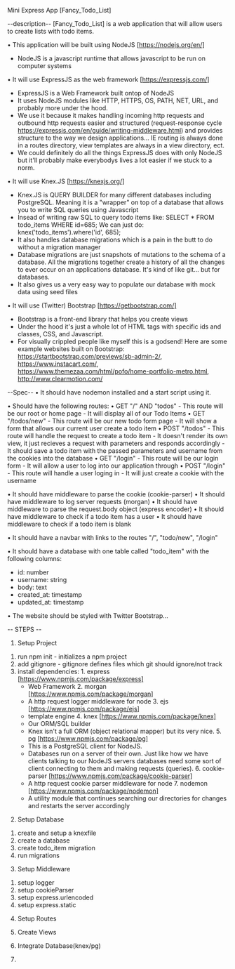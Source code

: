 Mini Express App [Fancy_Todo_List]

--description--
[Fancy_Todo_List] is a web application that will allow users to create lists with todo items.

• This application will be built using NodeJS [https://nodejs.org/en/]
  - NodeJS is a javascript runtime that allows javascript to be run on computer systems

• It will use ExpressJS as the web framework [https://expressjs.com/]
  - ExpressJS is a Web Framework built ontop of NodeJS
  - It uses NodeJS modules like HTTP, HTTPS, OS, PATH, NET, URL, and probably more under the hood.
  - We use it because it makes handling incoming http requests and outbound http requests easier and structured (request-response cycle https://expressjs.com/en/guide/writing-middleware.html)
  and provides structure to the way we design applications... IE routing is always done in a routes directory, view templates are always in a view directory, ect.
  - We could definitely do all the things ExpressJS does with only NodeJS but it'll probably make everybodys lives a lot easier if we stuck to a norm.

• It will use Knex.JS [https://knexjs.org/]
  - Knex.JS is QUERY BUILDER for many different databases including PostgreSQL. Meaning it is a "wrapper" on top of a database that allows you to write SQL queries using Javascript
  - Insead of writing raw SQL to query todo items like: SELECT * FROM todo_items WHERE id=685; We can just do: knex('todo_items').where('id', 685);
  - It also handles database migrations which is a pain in the butt to do without a migration manager
  - Database migrations are just snapshots of mutations to the schema of a database. All the migrations together create a history of all the changes to ever occur on an applications database. It's kind of like git... but for databases.
  - It also gives us a very easy way to populate our database with mock data using seed files

• It will use (Twitter) Bootstrap [https://getbootstrap.com/]
  - Bootstrap is a front-end library that helps you create views
  - Under the hood it's just a whole lot of HTML tags with specific ids and classes, CSS, and Javascript.
  - For visually crippled people like myself this is a godsend! Here are some example websites built on Bootstrap: https://startbootstrap.com/previews/sb-admin-2/, https://www.instacart.com/, https://www.themezaa.com/html/pofo/home-portfolio-metro.html, http://www.clearmotion.com/


--Spec-- 
• It should have nodemon installed and a start script using it.

• Should have the following routes:
  • GET "/" AND "todos"
    - This route will be our root or home page
    - It will display all of our Todo Items
  • GET "/todos/new"
    - This route will be our new todo form page
    - It will show a form that allows our current user create a todo item
  • POST "/todos"
    - This route will handle the request to create a todo item
    - It doesn't render its own view, it just recieves a request with parameters and responds accordingly
    - It should save a todo item with the passed parameters and username from the cookies into the database
  • GET "/login"
    - This route will be our login form
    - It will allow a user to log into our application through
  • POST "/login"
    - This route will handle a user loging in
    - It will just create a cookie with the username

• It should have middleware to parse the cookie (cookie-parser)
• It should have middleware to log server requests (morgan)
• It should have middleware to parse the request.body object (express encoder)
• It should have middleware to check if a todo item has a user
• It should have middleware to check if a todo item is blank

• It should have a navbar with links to the routes "/", "todo/new", "/login"

• It should have a database with one table called "todo_item" with the following columns:
  - id: number
  - username: string
  - body: text
  - created_at: timestamp
  - updated_at: timestamp

• The website should be styled with Twitter Bootstrap...

-- STEPS --
1) Setup Project
  1. run npm init
    - initializes a npm project
  2. add gitignore
    - gitignore defines files which git should ignore/not track
  3. install dependencies:
    1. express [https://www.npmjs.com/package/express]
      - Web Framework
    2. morgan [https://www.npmjs.com/package/morgan]
      - A http request logger middleware for node
    3. ejs [https://www.npmjs.com/package/ejs]
      - template engine
    4. knex [https://www.npmjs.com/package/knex]
      - Our ORM/SQL builder
      - Knex isn't a full ORM (object relational mapper) but its very nice.
    5. pg [https://www.npmjs.com/package/pg]
      - This is a PostgreSQL client for NodeJS.
      - Databases run on a server of their own. Just like how we have clients talking to our NodeJS servers databases need some sort of client connecting to them and making requests (queries).
    6. cookie-parser [https://www.npmjs.com/package/cookie-parser]
      - A http request cookie parser middleware for node
    7. nodemon [https://www.npmjs.com/package/nodemon]
      - A utility module that continues searching our directories for changes and restarts the server accordingly
2) Setup Database
  1. create and setup a knexfile
  2. create a database
  3. create todo_item migration
  4. run migrations
3) Setup Middleware
  1. setup logger
  2. setup cookieParser
  3. setup express.urlencoded
  4. setup express.static
4) Setup Routes

5) Create Views

6) Integrate Database(knex/pg)

7)